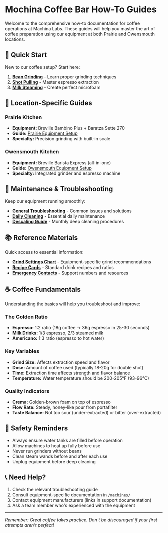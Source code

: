 # Mochina Coffee Bar How-To Guides

Welcome to the comprehensive how-to documentation for coffee operations at Machina Labs. These guides will help you master the art of coffee preparation using our equipment at both Prairie and Owensmouth locations.

## 🎯 Quick Start

New to our coffee setup? Start here:

1. **[Bean Grinding](grinding-beans.md)** - Learn proper grinding techniques
2. **[Shot Pulling](pulling-shots.md)** - Master espresso extraction
3. **[Milk Steaming](milk-steaming.md)** - Create perfect microfoam

## 📍 Location-Specific Guides

### Prairie Kitchen
- **Equipment:** Breville Bambino Plus + Baratza Sette 270
- **Guide:** [Prairie Equipment Setup](prairie-equipment.md)
- **Specialty:** Precision grinding with built-in scale

### Owensmouth Kitchen  
- **Equipment:** Breville Barista Express (all-in-one)
- **Guide:** [Owensmouth Equipment Setup](owensmouth-equipment.md)
- **Specialty:** Integrated grinder and espresso machine

## 🔧 Maintenance & Troubleshooting

Keep our equipment running smoothly:

- **[General Troubleshooting](troubleshooting.md)** - Common issues and solutions
- **[Daily Cleaning](cleaning.md)** - Essential daily maintenance
- **[Descaling Guide](descaling.md)** - Monthly deep cleaning procedures

## 📚 Reference Materials

Quick access to essential information:

- **[Grind Settings Chart](grind-settings.md)** - Equipment-specific grind recommendations
- **[Recipe Cards](recipes.md)** - Standard drink recipes and ratios
- **[Emergency Contacts](contacts.md)** - Support numbers and resources

## ☕ Coffee Fundamentals

Understanding the basics will help you troubleshoot and improve:

### The Golden Ratio
- **Espresso:** 1:2 ratio (18g coffee → 36g espresso in 25-30 seconds)
- **Milk Drinks:** 1/3 espresso, 2/3 steamed milk
- **Americano:** 1:3 ratio (espresso to hot water)

### Key Variables
- **Grind Size:** Affects extraction speed and flavor
- **Dose:** Amount of coffee used (typically 18-20g for double shot)
- **Time:** Extraction time affects strength and flavor balance
- **Temperature:** Water temperature should be 200-205°F (93-96°C)

### Quality Indicators
- **Crema:** Golden-brown foam on top of espresso
- **Flow Rate:** Steady, honey-like pour from portafilter
- **Taste Balance:** Not too sour (under-extracted) or bitter (over-extracted)

## 🚨 Safety Reminders

- Always ensure water tanks are filled before operation
- Allow machines to heat up fully before use
- Never run grinders without beans
- Clean steam wands before and after each use
- Unplug equipment before deep cleaning

## 📞 Need Help?

1. Check the relevant troubleshooting guide
2. Consult equipment-specific documentation in `/machines/`
3. Contact equipment manufacturers (links in support documentation)
4. Ask a team member who's experienced with the equipment

---

*Remember: Great coffee takes practice. Don't be discouraged if your first attempts aren't perfect!*
